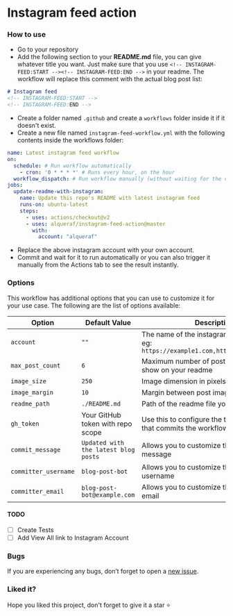 # Instagram feed action  
<!-- [![Build and test](https://github.com/Alqueraf/instagram-feed-action/workflows/Build%20and%20test/badge.svg?branch=master)](https://github.com/Alqueraf/instagram-feed-action/actions?query=workflow%3A%22Build+and+test%22) -->

<!-- ![preview](https://user-images.githubusercontent.com/8397274/88047382-29b8b280-cb6f-11ea-9efb-2af2b10f3e0c.png) -->


### How to use
- Go to your repository
- Add the following section to your **README.md** file, you can give whatever title you want. Just make sure that you use `<!-- INSTAGRAM-FEED:START --><!-- INSTAGRAM-FEED:END -->` in your readme. The workflow will replace this comment with the actual blog post list: 
```markdown
# Instagram feed
<!-- INSTAGRAM-FEED:START -->
<!-- INSTAGRAM-FEED:END -->
```
- Create a folder named `.github` and create a `workflows` folder inside it if it doesn't exist.
- Create a new file named `instagram-feed-workflow.yml` with the following contents inside the workflows folder:
```yaml
name: Latest instagram feed workflow
on:
  schedule: # Run workflow automatically
    - cron: '0 * * * *' # Runs every hour, on the hour
  workflow_dispatch: # Run workflow manually (without waiting for the cron to be called), through the Github Actions Workflow page directly
jobs:
  update-readme-with-instagram:
    name: Update this repo's README with latest instagram feed
    runs-on: ubuntu-latest
    steps:
      - uses: actions/checkout@v2
      - uses: alqueraf/instagram-feed-action@master
        with:
          account: "alqueraf"
```
- Replace the above instagram account with your own account.
- Commit and wait for it to run automatically or you can also trigger it manually from the Actions tab to see the result instantly.

### Options
This workflow has additional options that you can use to customize it for your use case. The following are the list of options available:

| Option | Default Value | Description | Required |
|--------|--------|--------|--------|
| `account` | `""` | The name of the instagram account to use, eg: `https://example1.com,https://example2.com` | Yes  |
| `max_post_count` | `6` | Maximum number of posts you want to show on your readme | No  |
| `image_size` | `250` | Image dimension in pixels for each post | No  |
| `image_margin` | `10` | Margin between post images | No  |
| `readme_path` | `./README.md` | Path of the readme file you want to update | No |
| `gh_token` | Your GitHub token with repo scope | Use this to configure the token of the user that commits the workflow result to GitHub | No |
| `commit_message` | `Updated with the latest blog posts` | Allows you to customize the commit message | No |
| `committer_username` | `blog-post-bot` | Allows you to customize the committer username | No |
| `committer_email` | `blog-post-bot@example.com` | Allows you to customize the committer email | No |
<!-- 
### Contributing
Please see [CONTRIBUTING.md](CONTRIBUTING.md) for getting started with the contribution. Make sure that you follow [CODE_OF_CONDUCT.md](CODE_OF_CONDUCT.md) while contributing and engaging in the discussions. **When contributing, please first discuss the change you wish to make via an issue on this repository before making the actual change**. -->

#### TODO
- [ ] Create Tests
- [ ] Add View All link to Instagram Account

### Bugs
If you are experiencing any bugs, don’t forget to open a [new issue](https://github.com/alqueraf/instagram-feed-action/issues/new).

<!-- ### Thanks
- Thanks to all the **2K+✨** users of this workflow
- Thanks to all the [contributors](https://github.com/gautamkrishnar/blog-post-workflow/graphs/contributors)
- Thanks to [@codeSTACKr](https://github.com/codeSTACKr) for [this](https://www.youtube.com/watch?v=ECuqb5Tv9qI) amazing video -->

### Liked it?
Hope you liked this project, don't forget to give it a star ⭐
